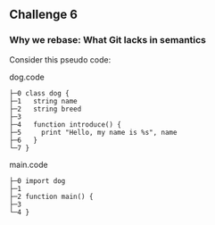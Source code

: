 ## Challenge 6
### Why we rebase: What Git lacks in semantics

Consider this pseudo code:

dog.code
```
├─0 class dog {
├─1   string name
├─2   string breed
├─3
├─4   function introduce() {
├─5     print "Hello, my name is %s", name
├─6   }
└─7 }
```

main.code
```
├─0 import dog
├─1
├─2 function main() {
├─3
└─4 }
```
